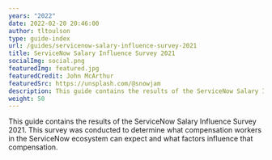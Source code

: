 ```yaml
---
years: "2022"
date: 2022-02-20 20:46:00
author: tltoulson
type: guide-index
url: /guides/servicenow-salary-influence-survey-2021
title: ServiceNow Salary Influence Survey 2021
socialImg: social.png
featuredImg: featured.jpg
featuredCredit: John McArthur
featuredSrc: https://unsplash.com/@snowjam
description: This guide contains the results of the ServiceNow Salary Influence Survey 2021. This survey was conducted to determine what compensation workers in the ServiceNow ecosystem can expect and what factors influence that compensation.
weight: 50
---
```


This guide contains the results of the ServiceNow Salary Influence Survey 2021. This survey was conducted to determine what compensation workers in the ServiceNow ecosystem can expect and what factors influence that compensation.